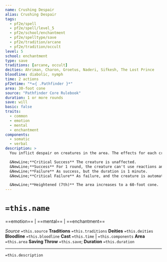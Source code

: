 ```yaml
---
name: Crushing Despair
alias: Crushing Despair
tags:
  - pf2e/spell
  - pf2e/spell/level_5
  - pf2e/school/enchantment
  - pf2e/spelltype/save
  - pf2e/tradition/arcane
  - pf2e/tradition/occult
level: 5
school: enchantment
type: save
traditions: [arcane, occult]
deities: Ahriman, Charon, Groetus, Naderi, Sifkesh, The Lost Prince
bloodline: diabolic, nymph
time: 2 actions
pf2etime: "*⬺{ .Pathfinder }*"
area: 30-foot cone
source: "Pathfinder Core Rulebook"
duration: 1 or more rounds
save: will
basic: false
traits:
  - common
  - emotion
  - mental
  - enchantment
components:
  - somatic
  - verbal
description: >
  You inflict despair on creatures in the area. The effects for each creature are determined by its Will save.

  &NewLine;**Critical Success** The creature is unaffected.
  &NewLine;**Success** For 1 round, the creature can't use reactions and must attempt another save at the start of its turn; on a failure, it is [[Slowed]] 1 for that turn as it sobs uncontrollably.
  &NewLine;**Failure** As success, but the duration is 1 minute.
  &NewLine;**Critical Failure** As failure, and the creature is automatically [[Slowed]] 1 for 1 minute.

  &NewLine;**Heightened (7th)** The area increases to a 60-foot cone.
---
```

# `=this.name`
==emotion== | ==mental== | ==enchantment==

*Source* `=this.source`
**Traditions** `=this.traditions`
**Deities** `=this.deities`
**Bloodline** `=this.bloodline`
**Cast** `=this.time` | `=this.components`
**Area** `=this.area`
**Saving Throw** `=this.save`; **Duration** `=this.duration`

***
`=this.description`